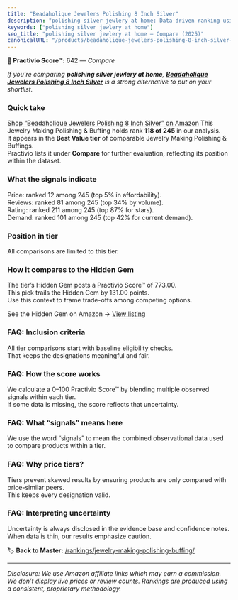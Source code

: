 ```yaml
---
title: "Beadaholique Jewelers Polishing 8 Inch Silver"
description: "polishing silver jewlery at home: Data-driven ranking using the Practivio Score™. Positioned by quality, value, demand, findability, momentum."
keywords: ["polishing silver jewlery at home"]
seo_title: "polishing silver jewlery at home — Compare (2025)"
canonicalURL: "/products/beadaholique-jewelers-polishing-8-inch-silver-B00AE256VC/"
---
```


**🛒 Practivio Score™:** 642 — _Compare_


*If you're comparing **polishing silver jewlery at home**, **[Beadaholique Jewelers Polishing 8 Inch Silver](https://www.amazon.com/dp/B00AE256VC?tag=practivio-20)** is a strong alternative to put on your shortlist.*
### Quick take
[Shop “Beadaholique Jewelers Polishing 8 Inch Silver” on Amazon](https://www.amazon.com/dp/B00AE256VC?tag=practivio-20)
This Jewelry Making Polishing & Buffing holds rank **118 of 245** in our analysis.  
It appears in the **Best Value tier** of comparable Jewelry Making Polishing & Buffings.  
Practivio lists it under **Compare** for further evaluation, reflecting its position within the dataset.

### What the signals indicate
Price: ranked 12 among 245 (top 5% in affordability).  
Reviews: ranked 81 among 245 (top 34% by volume).  
Rating: ranked 211 among 245 (top 87% for stars).  
Demand: ranked 101 among 245 (top 42% for current demand).

### Position in tier
All comparisons are limited to this tier.

### How it compares to the Hidden Gem
The tier’s Hidden Gem posts a Practivio Score™ of 773.00.  
This pick trails the Hidden Gem by 131.00 points.  
Use this context to frame trade-offs among competing options.  

See the Hidden Gem on Amazon → [View listing](https://www.amazon.com/dp/B09QMPYRB7?tag=practivio-20)

### FAQ: Inclusion criteria
All tier comparisons start with baseline eligibility checks.  
That keeps the designations meaningful and fair.

### FAQ: How the score works
We calculate a 0–100 Practivio Score™ by blending multiple observed signals within each tier.  
If some data is missing, the score reflects that uncertainty.

### FAQ: What “signals” means here
We use the word “signals” to mean the combined observational data used to compare products within a tier.

### FAQ: Why price tiers?
Tiers prevent skewed results by ensuring products are only compared with price-similar peers.  
This keeps every designation valid.

### FAQ: Interpreting uncertainty
Uncertainty is always disclosed in the evidence base and confidence notes.  
When data is thin, our results emphasize caution.

<!-- Missing template for Compare/CompareWithinPriceClass -->


🏷️ **Back to Master:** [/rankings/jewelry-making-polishing-buffing/](/rankings/jewelry-making-polishing-buffing/)

---
_Disclosure: We use Amazon affiliate links which may earn a commission. We don’t display live prices or review counts. Rankings are produced using a consistent, proprietary methodology._
